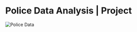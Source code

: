 # Police Data Analysis | Project

![Police Data](https://github.com/user-attachments/assets/749faa12-e38d-4b27-97e6-1b2d87b3602d)
